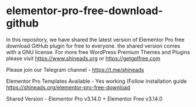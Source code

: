 # elementor-pro-free-download-github
In this repository, we have shared the latest version of Elementor Pro free download GitHub plugin for free to everyone. the shared version comes with a GNU license. For more free WordPress Premium Themes and Plugins please visit https://www.shineads.org or https://getgplfree.com

Please join our Telegram channel - https://t.me/shineads

Elementor Pro Templates Available - Yes working (Follow installation guide https://shineads.org/elementor-pro-free-download

Shared Version - Elementor Pro v3.14.0 + Elementor Free v3.14.0
